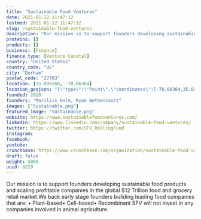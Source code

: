```yaml
---
title: "Sustainable Food Ventures"
date: 2021-01-12 11:47:12
lastmod: 2021-01-12 11:47:12
slug: /sustainable-food-ventures
description: "Our mission is to support founders developing sustainable food products and scaling profitable companies in the global $12 Trillion food and grocery retail market.We back early stage founders building leading food companies that are: • Plant-based• Cell-based• Recombinant SFV will not invest in any companies involved in animal agriculture."
proteins: []
products: []
business: [Finance]
finance_type: [Venture Capital]
country: "United States"
country_code: "US"
city: "Durham"
postal_code: "27703"
location: [35.899168, -78.86364]
location_geojson: "{\"type\":\"Point\",\"coordinates\":[-78.86364,35.899168]}"
founded: 2020
founders: "Mariliis Holm, Ryan Bethencourt"
images: ["Sustainable.png"]
featured_image: "Sustainable.png"
website: https://www.sustainablefoodventures.com/
linkedin: https://www.linkedin.com/company/sustainable-food-ventures/
twitter: https://twitter.com/SFV_RollingFund
instagram: 
facebook: 
youtube: 
crunchbase: https://www.crunchbase.com/organization/sustainable-food-ventures
draft: false
weight: 5000
uuid: 8229
---
```

Our mission is to support founders developing sustainable food products and scaling profitable companies in the global $12 Trillion food and grocery retail market.We back early stage founders building leading food companies that are: • Plant-based• Cell-based• Recombinant SFV will not invest in any companies involved in animal agriculture.

